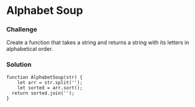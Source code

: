 # Alphabet Soup

### Challenge

Create a function that takes a string and returns a string with its letters in alphabetical order.

### Solution

```
function AlphabetSoup(str) {
	let arr = str.split('');
	let sorted = arr.sort();
  return sorted.join('');	
}
```